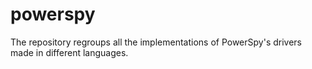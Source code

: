 powerspy
========

The repository regroups all the implementations of PowerSpy's drivers made in different languages.
